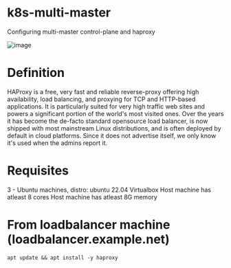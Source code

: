 # k8s-multi-master
Configuring multi-master control-plane and haproxy

![image](https://user-images.githubusercontent.com/86851766/208912472-5a6697a4-85b1-4202-ab81-296840bb4072.png)

# Definition

HAProxy is a free, very fast and reliable reverse-proxy offering high availability, load balancing, and proxying for TCP and HTTP-based applications. It is particularly suited for very high traffic web sites and powers a significant portion of the world's most visited ones. Over the years it has become the de-facto standard opensource load balancer, is now shipped with most mainstream Linux distributions, and is often deployed by default in cloud platforms. Since it does not advertise itself, we only know it's used when the admins report it.

# Requisites

3 - Ubuntu machines,  distro: ubuntu  22.04
Virtualbox
Host machine has atleast 8 cores
Host machine has atleast 8G memory

# From loadbalancer machine (loadbalancer.example.net)
```
apt update && apt install -y haproxy
```
